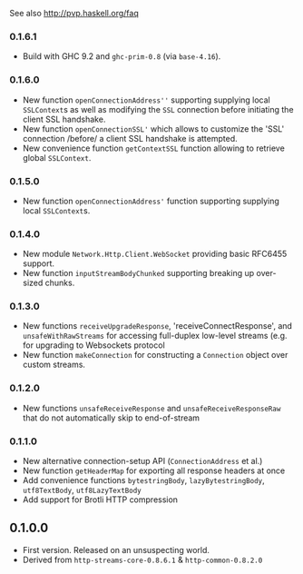See also http://pvp.haskell.org/faq

### 0.1.6.1

* Build with GHC 9.2 and `ghc-prim-0.8` (via `base-4.16`).

### 0.1.6.0

* New function `openConnectionAddress''` supporting supplying local `SSLContext`s as well as modifying the `SSL` connection before initiating the client SSL handshake.
* New function `openConnectionSSL'` which allows to customize the 'SSL' connection /before/ a client SSL handshake is attempted.
* New convenience function `getContextSSL` function allowing to retrieve global `SSLContext`.

### 0.1.5.0

* New function `openConnectionAddress'` function supporting supplying local `SSLContext`s.

### 0.1.4.0

* New module `Network.Http.Client.WebSocket` providing basic RFC6455 support.
* New function `inputStreamBodyChunked` supporting breaking up over-sized chunks.

### 0.1.3.0

* New functions `receiveUpgradeResponse`, 'receiveConnectResponse', and `unsafeWithRawStreams` for accessing full-duplex low-level streams (e.g. for upgrading to Websockets protocol
* New function `makeConnection` for constructing a `Connection` object over custom streams.

### 0.1.2.0

* New functions `unsafeReceiveResponse` and `unsafeReceiveResponseRaw` that do not automatically skip to end-of-stream

### 0.1.1.0

* New alternative connection-setup API (`ConnectionAddress` et al.)
* New function `getHeaderMap` for exporting all response headers at once
* Add convenience functions `bytestringBody`, `lazyBytestringBody`, `utf8TextBody`, `utf8LazyTextBody`
* Add support for Brotli HTTP compression

## 0.1.0.0

* First version. Released on an unsuspecting world.
* Derived from `http-streams-core-0.8.6.1` & `http-common-0.8.2.0`
